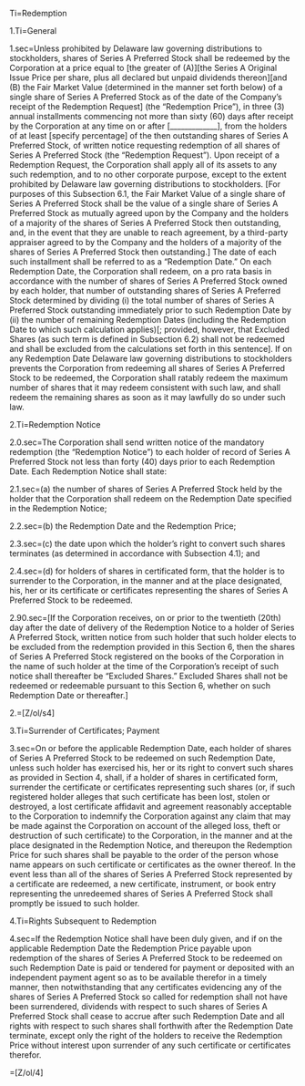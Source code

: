 Ti=Redemption

1.Ti=General

1.sec=Unless prohibited by Delaware law governing distributions to stockholders, shares of Series A Preferred Stock shall be redeemed by the Corporation at a price equal to [the greater of (A)][the Series A Original Issue Price per share, plus all declared but unpaid dividends thereon][and (B) the Fair Market Value (determined in the manner set forth below) of a single share of Series A Preferred Stock as of the date of the Company’s receipt of the Redemption Request] (the “Redemption Price”), in three (3) annual installments commencing not more than sixty (60) days after receipt by the Corporation at any time on or after [_____________], from the holders of at least [specify percentage] of the then outstanding shares of Series A Preferred Stock, of written notice requesting redemption of all shares of Series A Preferred Stock (the “Redemption Request”). Upon receipt of a Redemption Request, the Corporation shall apply all of its assets to any such redemption, and to no other corporate purpose, except to the extent prohibited by Delaware law governing distributions to stockholders.  [For purposes of this Subsection 6.1, the Fair Market Value of a single share of Series A Preferred Stock shall be the value of a single share of Series A Preferred Stock as mutually agreed upon by the Company and the holders of a majority of the shares of Series A Preferred Stock then outstanding, and, in the event that they are unable to reach agreement, by a third-party appraiser agreed to by the Company and the holders of a majority of the shares of Series A Preferred Stock then outstanding.]  The date of each such installment shall be referred to as a “Redemption Date.”  On each Redemption Date, the Corporation shall redeem, on a pro rata basis in accordance with the number of shares of Series A Preferred Stock owned by each holder, that number of outstanding shares of Series A Preferred Stock determined by dividing (i) the total number of shares of Series A Preferred Stock outstanding immediately prior to such Redemption Date by (ii) the number of remaining Redemption Dates (including the Redemption Date to which such calculation applies)[; provided, however, that Excluded Shares (as such term is defined in Subsection 6.2) shall not be redeemed and shall be excluded from the calculations set forth in this sentence].  If on any Redemption Date Delaware law governing distributions to stockholders prevents the Corporation from redeeming all shares of Series A Preferred Stock to be redeemed, the Corporation shall ratably redeem the maximum number of shares that it may redeem consistent with such law, and shall redeem the remaining shares as soon as it may lawfully do so under such law.

2.Ti=Redemption Notice

2.0.sec=The Corporation shall send written notice of the mandatory redemption (the “Redemption Notice”) to each holder of record of Series A Preferred Stock not less than forty (40) days prior to each Redemption Date.  Each Redemption Notice shall state:

2.1.sec=(a)	the number of shares of Series A Preferred Stock held by the holder that the Corporation shall redeem on the Redemption Date specified in the Redemption Notice;

2.2.sec=(b)	the Redemption Date and the Redemption Price;

2.3.sec=(c)	the date upon which the holder’s right to convert such shares terminates (as determined in accordance with Subsection 4.1); and

2.4.sec=(d)	for holders of shares in certificated form, that the holder is to surrender to the Corporation, in the manner and at the place designated, his, her or its certificate or certificates representing the shares of Series A Preferred Stock to be redeemed.

2.90.sec=[If the Corporation receives, on or prior to the twentieth (20th) day after the date of delivery of the Redemption Notice to a holder of Series A Preferred Stock, written notice from such holder that such holder elects to be excluded from the redemption provided in this Section 6, then the shares of Series A Preferred Stock registered on the books of the Corporation in the name of such holder at the time of the Corporation’s receipt of such notice shall thereafter be “Excluded Shares.”  Excluded Shares shall not be redeemed or redeemable pursuant to this Section 6, whether on such Redemption Date or thereafter.]

2.=[Z/ol/s4]

3.Ti=Surrender of Certificates; Payment

3.sec=On or before the applicable Redemption Date, each holder of shares of Series A Preferred Stock to be redeemed on such Redemption Date, unless such holder has exercised his, her or its right to convert such shares as provided in Section 4, shall, if a holder of shares in certificated form, surrender the certificate or certificates representing such shares (or, if such registered holder alleges that such certificate has been lost, stolen or destroyed, a lost certificate affidavit and agreement reasonably acceptable to the Corporation to indemnify the Corporation against any claim that may be made against the Corporation on account of the alleged loss, theft or destruction of such certificate) to the Corporation, in the manner and at the place designated in the Redemption Notice, and thereupon the Redemption Price for such shares shall be payable to the order of the person whose name appears on such certificate or certificates as the owner thereof.  In the event less than all of the shares of Series A Preferred Stock represented by a certificate are redeemed, a new certificate, instrument, or book entry representing the unredeemed shares of Series A Preferred Stock shall promptly be issued to such holder.

4.Ti=Rights Subsequent to Redemption

4.sec=If the Redemption Notice shall have been duly given, and if on the applicable Redemption Date the Redemption Price payable upon redemption of the shares of Series A Preferred Stock to be redeemed on such Redemption Date is paid or tendered for payment or deposited with an independent payment agent so as to be available therefor in a timely manner, then notwithstanding that any certificates evidencing any of the shares of Series A Preferred Stock so called for redemption shall not have been surrendered, dividends with respect to such shares of Series A Preferred Stock shall cease to accrue after such Redemption Date and all rights with respect to such shares shall forthwith after the Redemption Date terminate, except only the right of the holders to receive the Redemption Price without interest upon surrender of any such  certificate or certificates therefor.

=[Z/ol/4]
